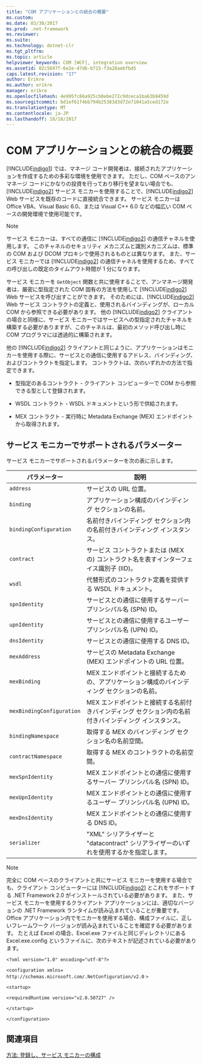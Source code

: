 ```yaml
---
title: "COM アプリケーションとの統合の概要"
ms.custom: 
ms.date: 03/30/2017
ms.prod: .net-framework
ms.reviewer: 
ms.suite: 
ms.technology: dotnet-clr
ms.tgt_pltfrm: 
ms.topic: article
helpviewer_keywords: COM [WCF], integration overview
ms.assetid: 02c5697f-6e2e-47d6-b715-f3a28aebfbd5
caps.latest.revision: "17"
author: Erikre
ms.author: erikre
manager: erikre
ms.openlocfilehash: 4e995fc66a925cb0ebe272c9dceca1ba63b9459d
ms.sourcegitcommit: bd1ef61f4bb794b25383d3d72e71041a5ced172e
ms.translationtype: MT
ms.contentlocale: ja-JP
ms.lasthandoff: 10/18/2017
---
```

# <a name="integrating-with-com-applications-overview"></a>COM アプリケーションとの統合の概要
[!INCLUDE[indigo1](../../../../includes/indigo1-md.md)] では、マネージ コード開発者は、接続されたアプリケーションを作成するための多彩な環境を使用できます。 ただし、COM ベースのアンマネージ コードにかなりの投資を行っており移行を望まない場合でも、[!INCLUDE[indigo2](../../../../includes/indigo2-md.md)] サービス モニカーを使用することで、[!INCLUDE[indigo2](../../../../includes/indigo2-md.md)] Web サービスを既存のコードに直接統合できます。 サービス モニカーは Office VBA、Visual Basic 6.0、または Visual C++ 6.0 などの幅広い COM ベースの開発環境で使用可能です。  
  
> [!NOTE]
>  サービス モニカーは、すべての通信に [!INCLUDE[indigo2](../../../../includes/indigo2-md.md)] の通信チャネルを使用します。 このチャネルのセキュリティ メカニズムと識別メカニズムは、標準の COM および DCOM プロキシで使用されるものとは異なります。 また、サービス モニカーでは [!INCLUDE[indigo2](../../../../includes/indigo2-md.md)] の通信チャネルを使用するため、すべての呼び出しの既定のタイムアウト時間が 1 分になります。  
  
 サービス モニカーを `GetObject` 関数と共に使用することで、アンマネージ開発者は、厳密に型指定された COM 固有の方法を使用して [!INCLUDE[indigo2](../../../../includes/indigo2-md.md)] Web サービスを呼び出すことができます。 そのためには、[!INCLUDE[indigo2](../../../../includes/indigo2-md.md)] Web サービス コントラクトの定義と、使用されるバインディングが、ローカル COM から参照できる必要があります。 他の [!INCLUDE[indigo2](../../../../includes/indigo2-md.md)] クライアントの場合と同様に、サービス モニカーではサービスへの型指定されたチャネルを構築する必要がありますが、このチャネルは、最初のメソッド呼び出し時に COM プログラマには透過的に構築されます。  
  
 他の [!INCLUDE[indigo2](../../../../includes/indigo2-md.md)] クライアントと同じように、アプリケーションはモニカーを使用する際に、サービスとの通信に使用するアドレス、バインディング、およびコントラクトを指定します。 コントラクトは、次のいずれかの方法で指定できます。  
  
-   型指定のあるコントラクト - クライアント コンピューターで COM から参照できる型として登録されます。  
  
-   WSDL コントラクト - WSDL ドキュメントという形で供給されます。  
  
-   MEX コントラクト - 実行時に Metadata Exchange (MEX) エンドポイントから取得されます。  
  
## <a name="parameters-supported-by-the-service-moniker"></a>サービス モニカーでサポートされるパラメーター  
 サービス モニカーでサポートされるパラメーターを次の表に示します。  
  
|パラメーター|説明|  
|---------------|-----------------|  
|`address`|サービスの URL 位置。|  
|`binding`|アプリケーション構成のバインディング セクションの名前。|  
|`bindingConfiguration`|名前付きバインディング セクション内の名前付きバインディング インスタンス。|  
|`contract`|サービス コントラクトまたは (MEX の) コントラクト名を表すインターフェイス識別子 (IID)。|  
|`wsdl`|代替形式のコントラクト定義を提供する WSDL ドキュメント。|  
|`spnIdentity`|サービスとの通信に使用するサーバー プリンシパル名 (SPN) ID。|  
|`upnIdentity`|サービスとの通信に使用するユーザー プリンシパル名 (UPN) ID。|  
|`dnsIdentity`|サービスとの通信に使用する DNS ID。|  
|`mexAddress`|サービスの Metadata Exchange (MEX) エンドポイントの URL 位置。|  
|`mexBinding`|MEX エンドポイントと接続するための、アプリケーション構成のバインディング セクションの名前。|  
|`mexBindingConfiguration`|MEX エンドポイントと接続する名前付きバインディング セクション内の名前付きバインディング インスタンス。|  
|`bindingNamespace`|取得する MEX のバインディング セクション名の名前空間。|  
|`contractNamespace`|取得する MEX のコントラクトの名前空間。|  
|`mexSpnIdentity`|MEX エンドポイントとの通信に使用するサーバー プリンシパル名 (SPN) ID。|  
|`mexUpnIdentity`|MEX エンドポイントとの通信に使用するユーザー プリンシパル名 (UPN) ID。|  
|`mexDnsIdentity`|MEX エンドポイントとの通信に使用する DNS ID。|  
|`serializer`|"XML" シリアライザーと "datacontract" シリアライザーのいずれを使用するかを指定します。|  
  
> [!NOTE]
>  完全に COM ベースのクライアントと共にサービス モニカーを使用する場合でも、クライアント コンピューターには [!INCLUDE[indigo2](../../../../includes/indigo2-md.md)] とこれをサポートする .NET Framework 2.0 がインストールされている必要があります。 また、サービス モニカーを使用するクライアント アプリケーションには、適切なバージョンの .NET Framework ランタイムが読み込まれていることが重要です。 Office アプリケーション内でモニカーを使用する場合、構成ファイルに、正しいフレームワーク バージョンが読み込まれていることを確認する必要があります。 たとえば Excel の場合、Excel.exe ファイルと同じディレクトリにある Excel.exe.config というファイルに、次のテキストが記述されている必要があります。  
>   
>  `<?xml version="1.0" encoding="utf-8"?>`  
>   
>  `<configuration xmlns=` `http://schemas.microsoft.com/.NetConfiguration/v2.0` `>`  
>   
>  `<startup>`  
>   
>  `<requiredRuntime version="v2.0.50727" />`  
>   
>  `</startup>`  
>   
>  `</configuration>`  
  
## <a name="see-also"></a>関連項目  
 [方法: 登録し、サービス モニカーの構成](../../../../docs/framework/wcf/feature-details/how-to-register-and-configure-a-service-moniker.md)
